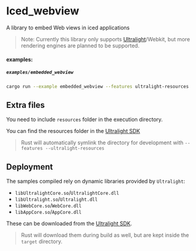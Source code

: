 # Iced_webview

A library to embed Web views in iced applications

> Note: Currently this library only supports [Ultralight]/Webkit, but more rendering engines are planned to be supported.

#### examples:

##### `examples/embedded_webview`
```sh
cargo run --example embedded_webview --features ultralight-resources
```

## Extra files

You need to include `resources` folder in the execution directory.

You can find the resources folder in the [Ultralight SDK]

> Rust will automatically symlink the directory for development with `--features --ultralight-resources`

## Deployment

The samples compiled rely on dynamic libraries provided by `Ultralight`:
- `libUltralightCore.so`/`UltralightCore.dll`
- `libUltralight.so`/`Ultralight.dll`
- `libWebCore.so`/`WebCore.dll`
- `libAppCore.so`/`AppCore.dll`

These can be downloaded from the [Ultralight SDK].

> Rust will download them during build as well, but are kept inside the `target` directory.

[Ultralight]: https://ultralig.ht
[Ultralight SDK]: https://ultralig.ht/download/

